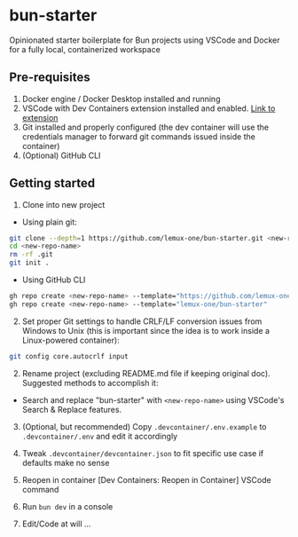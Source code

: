# bun-starter

Opinionated starter boilerplate for Bun projects using VSCode and Docker for a fully local, containerized workspace

## Pre-requisites

1. Docker engine / Docker Desktop installed and running
2. VSCode with Dev Containers extension installed and enabled. [Link to extension](https://marketplace.visualstudio.com/items?itemName=ms-vscode-remote.remote-containers)
3. Git installed and properly configured (the dev container will use the credentials manager to forward git commands issued inside the container)
4. (Optional) GitHub CLI

## Getting started

1. Clone into new project

- Using plain git:

```sh
git clone --depth=1 https://github.com/lemux-one/bun-starter.git <new-repo-name>
cd <new-repo-name>
rm -rf .git
git init .
```

- Using GitHub CLI

```sh
gh repo create <new-repo-name> --template="https://github.com/lemux-one/bun-starter.git"
gh repo create <new-repo-name> --template="lemux-one/bun-starter"
```

2. Set proper Git settings to handle CRLF/LF conversion issues from Windows to Unix (this is important since the idea is to work inside a Linux-powered container):

```sh
git config core.autocrlf input
```

2. Rename project (excluding README.md file if keeping original doc). Suggested methods to accomplish it:

- Search and replace "bun-starter" with `<new-repo-name>` using VSCode's Search & Replace features.

3. (Optional, but recommended) Copy `.devcontainer/.env.example` to `.devcontainer/.env` and edit it accordingly

4. Tweak `.devcontainer/devcontainer.json` to fit specific use case if defaults make no sense

5. Reopen in container [Dev Containers: Reopen in Container] VSCode command

6. Run `bun dev` in a console

7. Edit/Code at will ...
